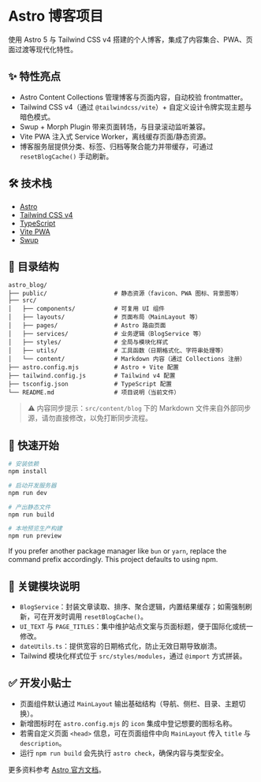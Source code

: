 # Astro 博客项目

使用 Astro 5 与 Tailwind CSS v4 搭建的个人博客，集成了内容集合、PWA、页面过渡等现代化特性。

## ✨ 特性亮点
- Astro Content Collections 管理博客与页面内容，自动校验 frontmatter。
- Tailwind CSS v4（通过 `@tailwindcss/vite`）+ 自定义设计令牌实现主题与暗色模式。
- Swup + Morph Plugin 带来页面转场，与目录滚动监听兼容。
- Vite PWA 注入式 Service Worker，离线缓存页面/静态资源。
- 博客服务层提供分类、标签、归档等聚合能力并带缓存，可通过 `resetBlogCache()` 手动刷新。

## 🛠 技术栈
- [Astro](https://astro.build)
- [Tailwind CSS v4](https://tailwindcss.com/)
- [TypeScript](https://www.typescriptlang.org/)
- [Vite PWA](https://vite-pwa-org.netlify.app/)
- [Swup](https://swup.js.org/)

## 📁 目录结构
```text
astro_blog/
├── public/                   # 静态资源（favicon、PWA 图标、背景图等）
├── src/
│   ├── components/           # 可复用 UI 组件
│   ├── layouts/              # 页面布局（MainLayout 等）
│   ├── pages/                # Astro 路由页面
│   ├── services/             # 业务逻辑（BlogService 等）
│   ├── styles/               # 全局与模块化样式
│   ├── utils/                # 工具函数（日期格式化、字符串处理等）
│   └── content/              # Markdown 内容（通过 Collections 注册）
├── astro.config.mjs          # Astro + Vite 配置
├── tailwind.config.js        # Tailwind v4 配置
├── tsconfig.json             # TypeScript 配置
└── README.md                 # 项目说明（当前文件）
```

> ⚠️ 内容同步提示：`src/content/blog` 下的 Markdown 文件来自外部同步源，请勿直接修改，以免打断同步流程。

## 🚀 快速开始
```bash
# 安装依赖
npm install

# 启动开发服务器
npm run dev

# 产出静态文件
npm run build

# 本地预览生产构建
npm run preview
```

If you prefer another package manager like `bun` or `yarn`, replace the command prefix accordingly. This project defaults to using npm.

## 🧱 关键模块说明
- `BlogService`：封装文章读取、排序、聚合逻辑，内置结果缓存；如需强制刷新，可在开发时调用 `resetBlogCache()`。
- `UI_TEXT` 与 `PAGE_TITLES`：集中维护站点文案与页面标题，便于国际化或统一修改。
- `dateUtils.ts`：提供宽容的日期格式化，防止无效日期导致崩溃。
- Tailwind 模块化样式位于 `src/styles/modules`，通过 `@import` 方式拼装。

## ✅ 开发小贴士
- 页面组件默认通过 `MainLayout` 输出基础结构（导航、侧栏、目录、主题切换）。
- 新增图标时在 `astro.config.mjs` 的 `icon` 集成中登记想要的图标名称。
- 若需自定义页面 `<head>` 信息，可在页面组件中向 `MainLayout` 传入 `title` 与 `description`。
- 运行 `npm run build` 会先执行 `astro check`，确保内容与类型安全。

更多资料参考 [Astro 官方文档](https://docs.astro.build)。
